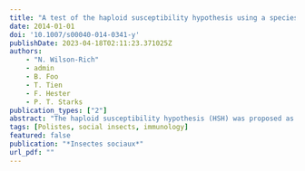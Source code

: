 ```yaml
---
title: "A test of the haploid susceptibility hypothesis using a species with naturally occurring variation in ploidy"
date: 2014-01-01
doi: '10.1007/s00040-014-0341-y'
publishDate: 2023-04-18T02:11:23.371025Z
authors: 
    - "N. Wilson-Rich"
    - admin
    - B. Foo
    - T. Tien
    - F. Hester
    - P. T. Starks
publication_types: ["2"]
abstract: "The haploid susceptibility hypothesis (HSH) was proposed as an explanation for how behavioral roles in haplodiploid social systems evolved. It posits that haploid males are more susceptible to disease than diploid females due to decreased genetic variability at key disease resistance loci. The resulting decreased immunocompetence is hypothesized to have played a role in the evolution of social behavior by limiting the behavioral repertoire haploids perform. Here, we test this hypothesis in a study system that separates ploidy from behavioral sex roles: *Polistes dominulus*, a social wasp, has colonies with naturally occurring diploid males. We report results from two immune function assays—hemolymph phenoloxidase activity and encapsulation response—performed on haploid males, diploid males, and diploid females. Our data suggest that ploidy is not a significant contributor to immune function in *P. dominulus*; thus, our data do not support the HSH for the evolution of behavioral roles. Instead, our data indicate that time of emergence is the best predictor of immune function in *Polistes*. We speculate that seasonal trends result from seasonal differences in pathogens and parasites."
tags: [Polistes, social insects, immunology]
featured: false
publication: "*Insectes sociaux*"
url_pdf: ""
---
```


